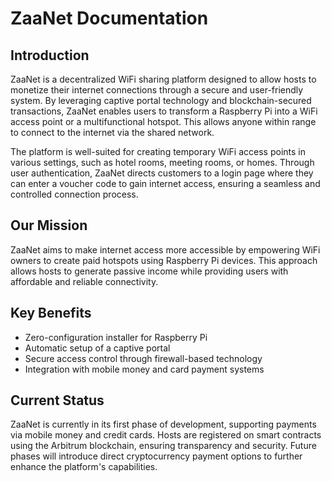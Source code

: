 # ZaaNet Documentation

## Introduction

ZaaNet is a decentralized WiFi sharing platform designed to allow hosts to monetize their internet connections through a secure and user-friendly system. By leveraging captive portal technology and blockchain-secured transactions, ZaaNet enables users to transform a Raspberry Pi into a WiFi access point or a multifunctional hotspot. This allows anyone within range to connect to the internet via the shared network.

The platform is well-suited for creating temporary WiFi access points in various settings, such as hotel rooms, meeting rooms, or homes. Through user authentication, ZaaNet directs customers to a login page where they can enter a voucher code to gain internet access, ensuring a seamless and controlled connection process.

## Our Mission

ZaaNet aims to make internet access more accessible by empowering WiFi owners to create paid hotspots using Raspberry Pi devices. This approach allows hosts to generate passive income while providing users with affordable and reliable connectivity.

## Key Benefits

- Zero-configuration installer for Raspberry Pi
- Automatic setup of a captive portal
- Secure access control through firewall-based technology
- Integration with mobile money and card payment systems

## Current Status

ZaaNet is currently in its first phase of development, supporting payments via mobile money and credit cards. Hosts are registered on smart contracts using the Arbitrum blockchain, ensuring transparency and security. Future phases will introduce direct cryptocurrency payment options to further enhance the platform's capabilities.
